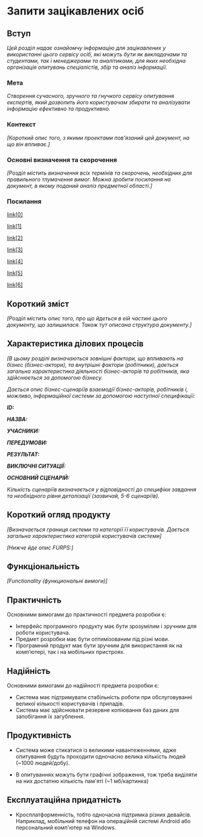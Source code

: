 # Запити зацікавлених осіб

## Вступ

*Цей розділ надає ознайомчу інформацію для зацікавлених у використанні цього сервісу осіб, які можуть бути як викладачами та студентами, так і менеджерами та аналітиками, для яких необхідна організація опитувань спеціалістів, збір та аналіз інформації.*

### Мета 

*Створення сучасного, зручного та гнучкого сервісу опитування експертів, який дозволить його користувачам збирати та аналізувати інформацію ефективно та продуктивно.*

### Контекст

*[Короткий опис того, з якими проектами пов'язаний цей документ, на що він впливає.]*


### Основні визначення та скорочення

*[Розділ містить визначення всіх термінів та скорочень, необхідних для правильного
тлумачення вимог. Можна зробити посилання на документ, в якому поданий аналіз предметної області.]*


### Посилання

[link[0]](https://osvita.ua/vnz/reports/sociology/12369/)

[link[1]](http://socio.125mb.com/metodologiya-ekspertnogo-oprosa-17664.html)

[link[2]](http://socio.125mb.com/vidyi-ekspertnogo-oprosa-17665.html)

[link[3]](https://buromt.com.ua/uk/expert-survey/)

[link[4]](https://www.umj.com.ua/article/9571/)

[link[5]](metodika-provedennya-ta-ocinki-rezultativ-ekspertnix-ocinok-na-prikladi-vprovadzhennya-sistemi-monitoringu-zdorov-ya-naselennya-na-rivni-pervinnoi-mediko-sanitarnoi-dopomogi)

[link[6]](https://pidru4niki.com/12590605/sotsiologiya/ekspertne_otsinyuvannya)

## Короткий зміст

*[Розділ містить опис того, про що йдеться в еій частині цього документу, що залишилася. 
Також тут описана структура документу.]*

## Характеристика ділових процесів

*[В цьому розділі визначаються зовнішні фактори, що впливають на бізнес (бізнес-актори), 
та внутрішні фактори (робітники), дається загальна характеристика діяльності бізнес-акторів 
та робітників, яка здійснюється за допомогою бізнесу.*

*Дається опис бізнес-сценаріїв взаємодії бізнес-акторів, робітників і, можливо, інформаційної системи за допомогою наступної
специфікації:*

   
***ID:***
    
***НАЗВА:***
    
***УЧАСНИКИ:***

***ПЕРЕДУМОВИ:***

***РЕЗУЛЬТАТ:***

***ВИКЛЮЧНІ СИТУАЦІЇ:***

***ОСНОВНИЙ СЦЕНАРІЙ:***

*Кількість сценаріїв визначається у відповідності до специфіки завдання та необхідного 
рівня деталізації (зазвичай, 5-6 сценаріїв).*

## Короткий огляд продукту

*[Визначається границя системи та категорії її користувачів. Дається загальна характеристика категорій користувачів
системи]*

*[Нижче йде опис FURPS:]*


## Функціональність

*[Functionality (функциональні вимоги)]*

## Практичність

Основними вимогами до практичності предмета розробки є:
- Інтерфейс програмного продукту має бути зрозумілим і зручним для роботи користувача.
- Предмет розробки має бути оптимізованим під різні мови.
- Програмний продукт має бути зручним для використання як на комп’ютері, так і на мобільних пристроях.


## Надійність

Основними вимогами до надійності предмета розробки є:
- Система має підтримувати стабільність роботи при обслуговуванні великої кількості користувачів і приладів.
- Система має здійснювати резервне копіювання баз даних для запобігання їх загублення.


## Продуктивність

* Система може стикатися із великими навантеженнями, адже опитування будуть проходити одночасно велика кількість людей (~1000 людей/добу).

* В опитуваннях можуть бути графічні зображення, тож треба виділяти на них достатню кількість пам'яті (~1 мб/картинка)

## Експлуатаційна придатність

* Кросплатформенність, тобто одночасна підтримка різних девайсів. Наприклад, мобільний телефон на операційній системі Android або персональний комп'ютер на Windows.
